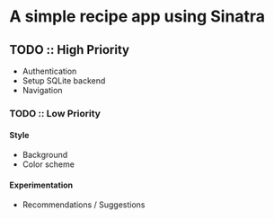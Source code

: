 # A simple recipe app using Sinatra

## TODO :: High Priority
- Authentication
- Setup SQLite backend
- Navigation
### TODO :: Low Priority
#### Style
- Background
- Color scheme
#### Experimentation
- Recommendations / Suggestions